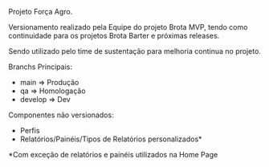 Projeto Força Agro.

Versionamento realizado pela Equipe do projeto Brota MVP, tendo como continuidade para os projetos Brota Barter e próximas releases.

Sendo utilizado pelo time de sustentação para melhoria continua no projeto.

Branchs Principais:
 - main => Produção
 - qa => Homologação
 - develop => Dev

Componentes não versionados:
 - Perfis
 - Relatórios/Painéis/Tipos de Relatórios personalizados*

*Com exceção de relatórios e painéis utilizados na Home Page